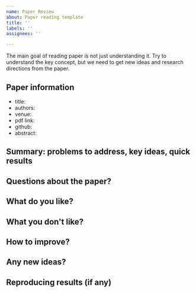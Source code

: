 ```yaml
---
name: Paper Review
about: Paper reading template
title: ''
labels: ''
assignees: ''

---
```


The main goal of reading paper is not just understanding it. Try to understand the key concept, but we need to get new ideas and research directions from the paper.

## Paper information
* title: 
* authors: 
* venue: 
* pdf link: 
* github: 
* abstract: 

## Summary: problems to address, key ideas, quick results


## Questions about the paper?


## What do you like?


## What you don't like?


## How to improve?


## Any new ideas?


## Reproducing results (if any)
